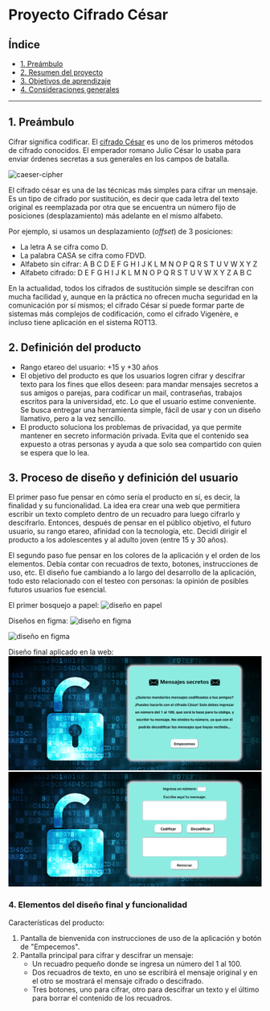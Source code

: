 # Proyecto Cifrado César

## Índice

* [1. Preámbulo](#1-preámbulo)
* [2. Resumen del proyecto](#2-definición-del-producto)
* [3. Objetivos de aprendizaje](#3-proceso-de-diseño-y-definición-del-usuario)
* [4. Consideraciones generales](#4-elementos-del-diseño-final-y-funcionalidad)

***

## 1. Preámbulo

Cifrar significa codificar. El [cifrado César](https://en.wikipedia.org/wiki/Caesar_cipher)
es uno de los primeros métodos de cifrado conocidos. El emperador romano Julio
César lo usaba para enviar órdenes secretas a sus generales en los campos de
batalla.

![caeser-cipher](https://upload.wikimedia.org/wikipedia/commons/thumb/2/2b/Caesar3.svg/2000px-Caesar3.svg.png)

El cifrado césar es una de las técnicas más simples para cifrar un mensaje. Es
un tipo de cifrado por sustitución, es decir que cada letra del texto original
es reemplazada por otra que se encuentra un número fijo de posiciones
(desplazamiento) más adelante en el mismo alfabeto.

Por ejemplo, si usamos un desplazamiento (_offset_) de 3 posiciones:

* La letra A se cifra como D.
* La palabra CASA se cifra como FDVD.
* Alfabeto sin cifrar: A B C D E F G H I J K L M N O P Q R S T U V W X Y Z
* Alfabeto cifrado: D E F G H I J K L M N O P Q R S T U V W X Y Z A B C

En la actualidad, todos los cifrados de sustitución simple se descifran con
mucha facilidad y, aunque en la práctica no ofrecen mucha seguridad en la
comunicación por sí mismos; el cifrado César sí puede formar parte de sistemas
más complejos de codificación, como el cifrado Vigenère, e incluso tiene
aplicación en el sistema ROT13.

## 2. Definición del producto

* Rango etareo del usuario: +15 y +30 años
* El objetivo del producto es que los usuarios logren cifrar y descifrar texto para los fines que ellos deseen: para mandar mensajes secretos a sus amigos o parejas, para codificar un mail, contraseñas, trabajos escritos para la universidad, etc. Lo que el usuario estime conveniente. Se busca entregar una herramienta simple, fácil de usar y con un diseño llamativo, pero a la vez sencillo.
* El producto soluciona los problemas de privacidad, ya que permite mantener en secreto información privada. Evita que el contenido sea expuesto a otras personas y ayuda a que solo sea compartido con quien se espera que lo lea.

## 3. Proceso de diseño y definición del usuario

El primer paso fue pensar en cómo sería el producto en sí, es decir, la finalidad y su funcionalidad. La idea era crear una web que permitiera escribir un texto completo dentro de un recuadro para luego cifrarlo y descifrarlo. Entonces, después de pensar en el público objetivo, el futuro usuario, su rango etareo, afinidad con la tecnología, etc. Decidí dirigir el producto a los adolescentes y al adulto joven (entre 15 y 30 años).

El segundo paso fue pensar en los colores de la aplicación y el orden de los elementos. Debía contar con recuadros de texto, botones, instrucciones de uso, etc. El diseño fue cambiando a lo largo del desarrollo de la aplicación, todo esto relacionado con el testeo con personas: la opinión de posibles futuros usuarios fue esencial.

El primer bosquejo a papel:
![diseño en papel](/src/images/diseñopapel.jpg)

Diseños en figma:
![diseño en figma](/src/images/diseño1.png)

![diseño en figma](/src/images/diseño2.png)

Diseño final aplicado en la web:
![diseño web](/src/images/web1.png)
![diseño web](/src/images/web2.png)


### 4. Elementos del diseño final y funcionalidad

Características del producto:
1. Pantalla de bienvenida con instrucciones de uso de la aplicación y botón de "Empecemos".
2. Pantalla principal para cifrar y descifrar un mensaje:
   * Un recuadro pequeño donde se ingresa un número del 1 al 100.
   * Dos recuadros de texto, en uno se escribirá el mensaje original y en el otro se mostrará el mensaje cifrado o descifrado.
   * Tres botones, uno para cifrar, otro para descifrar un texto y el último para borrar el contenido de los recuadros.

